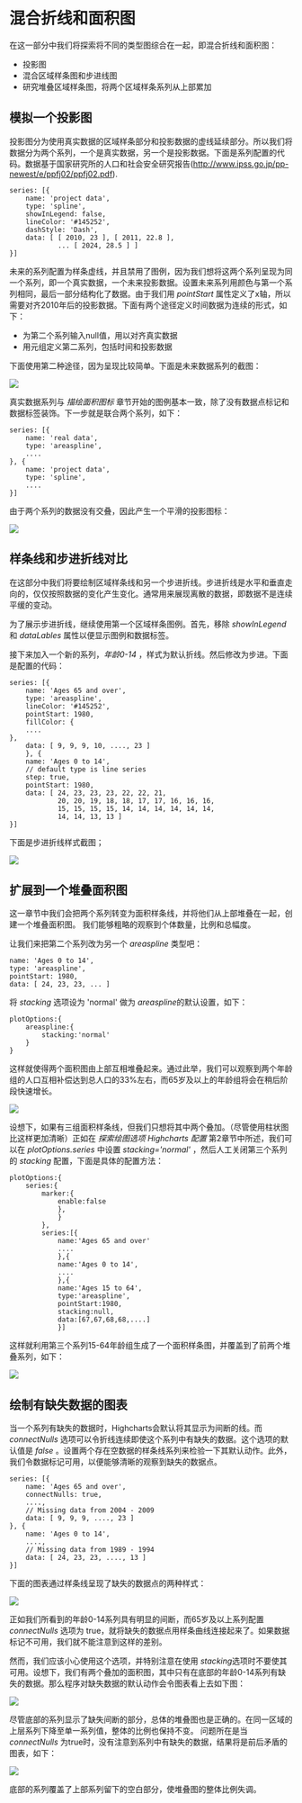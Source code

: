 混合折线和面积图
============================
在这一部分中我们将探索将不同的类型图综合在一起，即混合折线和面积图：

* 投影图
* 混合区域样条图和步进线图
* 研究堆叠区域样条图，将两个区域样条系列从上部累加

模拟一个投影图
-------------------------

投影图分为使用真实数据的区域样条部分和投影数据的虚线延续部分。所以我们将数据分为两个系列，一个是真实数据，另一个是投影数据。下面是系列配置的代码。数据基于国家研究所的人口和社会安全研究报告(http://www.ipss.go.jp/pp-newest/e/ppfj02/ppfj02.pdf).

    series: [{
        name: 'project data',
        type: 'spline',
        showInLegend: false,
        lineColor: '#145252',
        dashStyle: 'Dash',
        data: [ [ 2010, 23 ], [ 2011, 22.8 ],
                ... [ 2024, 28.5 ] ]
    }]
    
未来的系列配置为样条虚线，并且禁用了图例，因为我们想将这两个系列呈现为同一个系列，即一个真实数据，一个未来投影数据。设置未来系列用颜色与第一个系列相同，最后一部分结构化了数据。由于我们用
*pointStart*
属性定义了x轴，所以需要对齐2010年后的投影数据。下面有两个途径定义时间数据为连续的形式，如下：

* 为第二个系列输入null值，用以对齐真实数据
* 用元组定义第二系列，包括时间和投影数据

下面使用第二种途径，因为呈现比较简单。下面是未来数据系列的截图：

<img src="03.03-001.png"></img>

真实数据系列与 *描绘面积图标*
章节开始的图例基本一致，除了没有数据点标记和数据标签装饰。下一步就是联合两个系列，如下：

    series: [{
        name: 'real data',
        type: 'areaspline',
        ....
    }, {
        name: 'project data',
        type: 'spline',
        ....
    }]
    

由于两个系列的数据没有交叠，因此产生一个平滑的投影图标：

<img src="03.03-002.png"></img>


样条线和步进折线对比
------------------------------
在这部分中我们将要绘制区域样条线和另一个步进折线。步进折线是水平和垂直走向的，仅仅按照数据的变化产生变化。通常用来展现离散的数据，即数据不是连续平缓的变动。

为了展示步进折线，继续使用第一个区域样条图例。首先，移除 *showInLegend* 和 *dataLables*
属性以便显示图例和数据标签。

接下来加入一个新的系列，*年龄0-14* ，样式为默认折线。然后修改为步进。下面是配置的代码：

    series: [{
        name: 'Ages 65 and over',
        type: 'areaspline',
        lineColor: '#145252',
        pointStart: 1980,
        fillColor: {
        ....
    },
        data: [ 9, 9, 9, 10, ...., 23 ]
        }, {
        name: 'Ages 0 to 14',
        // default type is line series
        step: true,
        pointStart: 1980,
        data: [ 24, 23, 23, 23, 22, 22, 21,
                20, 20, 19, 18, 18, 17, 17, 16, 16, 16,
                15, 15, 15, 15, 14, 14, 14, 14, 14, 14,
                14, 14, 13, 13 ]
    }]
   
下面是步进折线样式截图；

<img src="03.03-003.png"></img>

扩展到一个堆叠面积图
-----------------------------

这一章节中我们会把两个系列转变为面积样条线，并将他们从上部堆叠在一起，创建一个堆叠面积图。
 我们能够粗略的观察到个体数量，比例和总幅度。

 让我们来把第二个系列改为另一个 *areaspline* 类型吧：

    name: 'Ages 0 to 14',
    type: 'areaspline',
    pointStart: 1980,
    data: [ 24, 23, 23, ... ]
    

将 *stacking* 选项设为 'normal' 做为 *areaspline*的默认设置，如下：

    plotOptions:{
        areaspline:{
            stacking:'normal'
        }
    }

这样就使得两个面积图由上部互相堆叠起来。通过此举，我们可以观察到两个年龄组的人口互相补偿达到总人口的33%左右，而65岁及以上的年龄组将会在稍后阶段快速增长。

<img src ="03.03-004"></img>

设想下，如果有三组面积样条线，但我们只想将其中两个叠加。（尽管使用柱状图比这样更加清晰）正如在
*探索绘图选项* *Highcharts 配置*  第2章节中所述，我们可以在 *plotOptions.series* 中设置
*stacking='normal'* ，然后人工关闭第三个系列的 *stacking* 配置，下面是具体的配置方法：

    plotOptions:{
        series:{
            marker:{
                enable:false
                },
                }
            },
            series:[{
                name:'Ages 65 and over'
                ....
                },{
                name:'Ages 0 to 14',
                ....
                },{
                name:'Ages 15 to 64',
                type:'areaspline',
                pointStart:1980,
                stacking:null,
                data:[67,67,68,68,....]
                }]


这样就利用第三个系列15-64年龄组生成了一个面积样条图，并覆盖到了前两个堆叠系列，如下：

<img src = "03.03-005.png"></img>


绘制有缺失数据的图表
----------------------------

当一个系列有缺失的数据时，Highcharts会默认将其显示为间断的线。而 *connectNulls*
选项可以令折线连续即使这个系列中有缺失的数据。这个选项的默认值是 *false*
。设置两个存在空数据的样条线系列来检验一下其默认动作。此外，我们令数据标记可用，以便能够清晰的观察到缺失的数据点。

    series: [{
        name: 'Ages 65 and over',
        connectNulls: true,
        ....,
        // Missing data from 2004 - 2009
        data: [ 9, 9, 9, ...., 23 ]
    }, {
        name: 'Ages 0 to 14',
        ....,
        // Missing data from 1989 - 1994
        data: [ 24, 23, 23, ...., 13 ]
    }]
    

下面的图表通过样条线呈现了缺失的数据点的两种样式：

<img src ="03.03-006.png"></img>


正如我们所看到的年龄0-14系列具有明显的间断，而65岁及以上系列配置 *connectNulls* 选项为
true，就将缺失的数据点用样条曲线连接起来了。如果数据标记不可用，我们就不能注意到这样的差别。

然而，我们应该小心使用这个选项，并特别注意在使用
*stacking*选项时不要使其可用。设想下，我们有两个叠加的面积图，其中只有在底部的年龄0-14系列有缺失的数据。那么程序对缺失数据的默认动作会令图表看上去如下图：

<img src="03.03-007.png"></img>


尽管底部的系列显示了缺失间断的部分，总体的堆叠图也是正确的。在同一区域的上层系列下降至单一系列值，整体的比例也保持不变。
问题所在是当 *connectNulls*
为true时，没有注意到系列中有缺失的数据，结果将是前后矛盾的图表，如下：

<img src='03.03-008.png'></img>

底部的系列覆盖了上部系列留下的空白部分，使堆叠图的整体比例失调。

